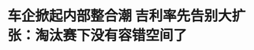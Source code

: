<!DOCTYPE html>
<html lang="zh-CN">

<head>
    
<title>车企掀起内部整合潮 吉利率先告别大扩张：淘汰赛下没有容错空间了_腾讯新闻</title>
<meta name="keywords" content="浙江吉利控股集团有限公司,吉利,极氪,李书福,车企,领克">
<meta name="description" content="腾讯汽车《远光灯》 特约作者｜郭亦非编辑｜杨布丁从“多生孩子好打架”的多品牌战略，到“回归一个吉利”，《台州宣言》指引下，李书福实控的吉利控股集团转身力度远超外界预期。最新的动作即为吉利汽车欲私有化极氪。5月7日，吉利汽车（0175.HK）宣布，计划收购极氪（NYSE：ZK）已发行全部股份。目前，吉利汽车持有极氪6...">
<meta name="author" content="腾讯网">
<meta name="copyright" content="Copyright 1998 - 2025 Tencent. All Rights Reserved">
<meta property="og:type" content="news" />

<meta property="og:title" content="车企掀起内部整合潮 吉利率先告别大扩张：淘汰赛下没有容错空间了_腾讯新闻" />
<meta property="og:description" content="腾讯汽车《远光灯》 特约作者｜郭亦非编辑｜杨布丁从“多生孩子好打架”的多品牌战略，到“回归一个吉利”，《台州宣言》指引下，李书福实控的吉利控股集团转身力度远超外界预期。最新的动作即为吉利汽车欲私有化极氪。5月7日，吉利汽车（0175.HK）宣布，计划收购极氪（NYSE：ZK）已发行全部股份。目前，吉利汽车持有极氪6..." />
<meta property="og:url" content="https://news.qq.com/rain/a/20250516A02UGG00" />
<meta property="og:image" content="https://inews.gtimg.com/news_ls/O6DRLYRKfG6rhew5ImNc-zGkGcWjGrda0MC50bbFRW1F4AA_640330/0" />
<meta property="article:author" content="远光灯" />
<meta property="article:published_time" content="2025-05-16 10:10:16" />
<meta property="category" content="auto" />

<meta name="baidu-site-verification" content="jJeIJ5X7pP" />
    <meta charset="utf-8" />
<meta http-equiv="X-UA-Compatible" content="IE=Edge" />
<meta name="viewport" content="width=device-width, initial-scale=1, shrink-to-fit=no" />
<link rel="dns-prefetch" href="mat1.gtimg.com">
<link rel="dns-prefetch" href="i.news.qq.com">
<link rel="shortcut icon" href="https://mat1.gtimg.com/qqcdn/qqindex2021/favicon.ico">
<script nomodule="true" src="https://mat1.gtimg.com/qqcdn/qqindex2021/common-static/20240515201444/core3-37-1.min.js"></script>
<script>
  try {
    if (!window.IntersectionObserver) {
      var observerScript = document.createElement('script');
      observerScript.src = "https://mat1.gtimg.com/qqcdn/qqindex2021/common-static/20241024141058/intersection-observer-polyfill.js";
      document.head.appendChild(observerScript);
    }
  } catch (error) {}
</script>

<script>
  try {
    if (!Element.prototype.scrollTo) {
      var scrollScript = document.createElement('script');
      scrollScript.src = "https://mat1.gtimg.com/qqcdn/qqindex2021/common-static/20241025153001/scroll-behavior-polyfill.js";
      document.head.appendChild(scrollScript);
    }
  } catch (error) {}
</script>
<script>
  try {
    if ('scrollRestoration' in window.history) {
      window.history.scrollRestoration = 'manual';
    }
    window.isPcClient = Boolean(window.electron) && (
      window.navigator.userAgent.indexOf('pc-client') > 0 ||
      window.navigator.userAgent.indexOf('TencentNews') > 0
    );
  } catch {}
</script>
<script>
  try {
    if (window.isPcClient) {
      var bodyStyle = document.createElement('style');
      bodyStyle.innerText = 'body{ zoom: 0.95 }';
      document.head.appendChild(bodyStyle);
    }
  } catch {}
</script>
<script>
  window.DATA = {"url":"https://view.inews.qq.com/a/20250516A02UGG00","article_id":"20250516A02UGG00","article_type":"0","title":"车企掀起内部整合潮 吉利率先告别大扩张：淘汰赛下没有容错空间了","desc":"腾讯汽车《远光灯》 特约作者｜郭亦非编辑｜杨布丁从“多生孩子好打架”的多品牌战略，到“回归一个吉利”，《台州宣言》指引下，李书福实控的吉利控股集团转身力度远超外界预期。最新的动作即为吉利汽车欲私有化极氪。5月7日，吉利汽车（0175.HK）宣布，计划收购极氪（NYSE：ZK）已发行全部股份。目前，吉利汽车持有极氪6...","iNewsRecommendLevel":1,"abstract":"腾讯汽车《远光灯》 特约作者｜郭亦非编辑｜杨布丁从“多生孩子好打架”的多品牌战略，到“回归一个吉利”，《台州宣言》指引下，李书福实控的吉利控股集团转身力度远超外界预期。最新的动作即为吉利汽车欲私有化极氪。5月7日，吉利汽车（0175.HK）宣布，计划收购极氪（NYSE：ZK）已发行全部股份。目前，吉利汽车持有极氪6...","catalog1":"auto","ad_channel_sign":"auto","introduction":"","media":"远光灯","media_id":"2606","pubtime":"2025-05-16 10:10:16","comment_id":"8412224177","political":0,"cmsId":"20250516A02UGG00","cms_id":"20250516A02UGG00","closeAllAd":0,"closeAllFavorite":false,"originContent":{"directory":{"ai_list":[{"desc":"吉利汽车欲私有化极氪","link":"AIPOS_0"},{"desc":"吉利汽车的整合动作和挑战","link":"AIPOS_1"},{"desc":"极氪的未来发展方向","link":"AIPOS_2"}],"enable":1,"list":null},"key_points_show":["吉利汽车计划收购极氪已发行全部股份，完成后极氪将重新回到吉利汽车体系内。","由于激烈的市场竞争和日益复杂的经济环境，吉利汽车需进行深度整合，把公司资源凝聚成一个拳头。","整合过程中，吉利汽车内部品牌如几何、雷达和翼真三大品牌进行收拢，银河系列则升级为独立品牌。","与此同时，吉利控股集团CEO安聪慧表示，吉利汽车合并极氪后，增长效益要提高5%以上，研发、管理和营销效益的提高目标是15%-20%。","目前，吉利控股集团暂无其他已上市公司进行私有化计划，尤其是没有寻求通过私有化进入到吉利汽车上市公司。"],"text":"\u003cdiv class=\"rich_media_content\"\u003e\u003cp class=\"MsoNormal\"\u003e\u003cspan style=\"font-size: 18px\"\u003e腾讯汽车《远光灯》 特约作者｜郭亦非\u003c/span\u003e\u003c/p\u003e\u003cp class=\"MsoNormal\"\u003e\u003c/p\u003e\u003cp class=\"MsoNormal\"\u003e\u003cspan style=\"font-size: 18px\"\u003e编辑｜杨布丁\u003c/span\u003e\u003c/p\u003e\u003cp class=\"MsoNormal\"\u003e\u003c/p\u003e\u003cp class=\"MsoNormal\"\u003e\u003c/p\u003e\u003cp class=\"MsoNormal\"\u003e\u003cspan style=\"font-size: 18px\"\u003e从“多生孩子好打架”的多品牌战略，到“回归一个\u003c!--SECURE_LINK_BEGIN_0--\u003e吉利\u003c!--SECURE_LINK_END_0--\u003e”，《台州宣言》指引下，李书福实控的吉利控股集团转身力度远超外界预期。\u003c/span\u003e\u003c/p\u003e\u003cp class=\"MsoNormal\"\u003e\u003c/p\u003e\u003cp class=\"MsoNormal\"\u003e\u003cspan style=\"font-size: 18px\"\u003e\u003c!--AIPOS_0--\u003e最新的动作即为吉利汽车欲私有化\u003c!--SECURE_LINK_BEGIN_1--\u003e极氪\u003c!--SECURE_LINK_END_1--\u003e。5月7日，吉利汽车（0175.HK）宣布，计划收购极氪（NYSE：ZK）已发行全部股份。目前，吉利汽车持有极氪65.7%的股份。\u003c/span\u003e\u003c/p\u003e\u003cp class=\"MsoNormal\"\u003e\u003c/p\u003e\u003cp class=\"MsoNormal\"\u003e\u003cspan style=\"font-size: 18px\"\u003e极氪最早属于吉利与\u003c!--SECURE_LINK_BEGIN_2--\u003e沃尔沃\u003c!--SECURE_LINK_END_2--\u003e联手打造的\u003c!--SECURE_LINK_BEGIN_3--\u003e领克\u003c!--SECURE_LINK_END_3--\u003e品牌旗下的纯电事业部，2021年分拆为独立品牌。在给钱、给技术、给资源、给产能的全力扶植下，短短三年后，其旋即成为“史上最快IPO”的造车新势力。2024年11月，极氪更是宣布斥资94亿元，反向收购领克51%的股权，成立了极氪科技集团。\u003c/span\u003e\u003c!--MID_AD_0--\u003e\u003c!--EOP_0--\u003e\u003c/p\u003e\u003c!--MID_ARTICLE_AD_0--\u003e\u003c!--PARAGRAPH_0--\u003e\u003cp class=\"MsoNormal\"\u003e\u003c/p\u003e\u003cp class=\"MsoNormal\"\u003e\u003cspan style=\"font-size: 18px\"\u003e同为母公司吉利控股旗下自我孵化的乘用车品牌，多年来，吉利汽车与极氪一直坚持并行独立发展。若这一私有化动作完成，意味着极氪将重新回到吉利汽车体系内，成为与\u003c!--SECURE_LINK_BEGIN_4--\u003e吉利银河\u003c!--SECURE_LINK_END_4--\u003e并列的另一个事业群。\u003c/span\u003e\u003c/p\u003e\u003cp class=\"MsoNormal\"\u003e\u003c/p\u003e\u003cp class=\"MsoNormal\"\u003e\u003cspan style=\"font-size: 18px\"\u003e从大刀阔斧的节节扩张，倏忽间到重新收缩回归，这一私有化方案出台一度令多方措手不及。\u003cstrong\u003e在5月15日晚间的极氪一季度财报会上，吉利控股集团总裁、极氪CEO安聪慧透露，“关于这个事情我也很为难。我不是0175（吉利汽车）的董事，我也是发布公告后知道这个信息。”\u003c/strong\u003e\u003c/span\u003e\u003c/p\u003e\u003cp class=\"MsoNormal\"\u003e\u003c/p\u003e\u003cp class=\"MsoNormal\"\u003e\u003cspan style=\"font-size: 18px\"\u003e不过，亦有市场声音认为，在地缘风险冲击下，“汽车狂人”李书福这一举动亦有前瞻性。虽然蔚小理三家造车新势力也同为美股公司，但其亦在香港/新加坡多地上市。\u003cstrong\u003e而囿于“同业竞争”监管限制，极氪则无法在香港资本市场寻求IPO。\u003c/strong\u003e\u003c/span\u003e\u003c/p\u003e\u003cp class=\"MsoNormal\"\u003e\u003c/p\u003e\u003cp class=\"MsoNormal\"\u003e\u003cspan style=\"font-size: 18px\"\u003e\u003cstrong\u003e随着新能源汽车淘汰赛加剧，市场蛋糕短期内难再做大，如何整合聚焦、向内要效益，这俨然成了一众自主品牌的共同挑战。\u003c/strong\u003e过去半年中，吉利之外，东风\u003c!--SECURE_LINK_BEGIN_5--\u003e长安\u003c!--SECURE_LINK_END_5--\u003e两家央企大重组、李斌整合\u003c!--SECURE_LINK_BEGIN_6--\u003e蔚来\u003c!--SECURE_LINK_END_6--\u003e三大子品牌、上汽重组大乘用车板块、广汽改革大研发体系等，车企一系列内部整合均陆续轰轰烈烈展开。吉利无疑是目前步子迈得最大的一位。\u003c/span\u003e\u003c!--MID_AD_1--\u003e\u003c!--EOP_1--\u003e\u003c/p\u003e\u003c!--MID_ARTICLE_AD_1--\u003e\u003c!--PARAGRAPH_1--\u003e\u003cp class=\"MsoNormal\"\u003e\u003c/p\u003e\u003cp class=\"MsoNormal\"\u003e\u003c/p\u003e\u003cp class=\"MsoNormal\"\u003e\u003cspan style=\"font-size: 18px\"\u003e\u003cstrong\u003e“一个吉利”背后：“市场环境已经没有容错空间”\u003c/strong\u003e\u003c/span\u003e\u003c/p\u003e\u003cp class=\"MsoNormal\"\u003e\u003c/p\u003e\u003cp class=\"MsoNormal\"\u003e\u003cspan style=\"font-size: 18px\"\u003e私有化极氪的消息披露一周后，5月15日下午，在杭州大本营，借着一季报的机会，吉利汽车首次对“回归一个吉利”的整合动作进行说明。\u003c/span\u003e\u003c/p\u003e\u003cp class=\"MsoNormal\"\u003e\u003c/p\u003e\u003cp class=\"MsoNormal\"\u003e\u003cspan style=\"font-size: 18px\"\u003e在发布会上，吉利汽车行政总裁、执行董事桂生悦表示，面对激烈的市场竞争和日益复杂的经济环境，\u003c!--AIPOS_1--\u003e吉利汽车只有改变过去品牌小而散、散而乱的形象，进行深度整合，把公司资源凝聚成一个拳头，才有可能在竞争中获得胜利。“这一点，李书福董事长和全体管理层已经看得很清楚了。”\u003c/span\u003e\u003c/p\u003e\u003cp class=\"MsoNormal\"\u003e\u003c/p\u003e\u003cp class=\"MsoNormal\"\u003e\u003cspan style=\"font-size: 18px\"\u003e2024年下半年开始，吉利大体系开始整合。品牌层面，除了极氪并购领克外，吉利汽车也将几何、雷达和翼真三大品牌进行收拢，银河系列则升级为独立品牌。\u003c/span\u003e\u003c/p\u003e\u003cp class=\"MsoNormal\"\u003e\u003c/p\u003e\u003cp class=\"MsoNormal\"\u003e\u003cspan style=\"font-size: 18px\"\u003e按照此前规划，吉利乘用车板块将七大技术领域进行协同，包括整车机械架构、电子电气架构、辅助驾驶、智能座舱、电驱系统、动力电池及超级电混等。目前，在联合采购、智能辅助驾驶、智能座舱、电池产业等方面已基本整合完毕。\u003c/span\u003e\u003c/p\u003e\u003cp class=\"MsoNormal\"\u003e\u003c/p\u003e\u003cp class=\"MsoNormal\"\u003e\u003cspan style=\"font-size: 18px\"\u003e不过，伴随着整合力度和范围深入，诸多问题开始暴露。\u003c/span\u003e\u003c/p\u003e\u003cp class=\"MsoNormal\"\u003e\u003c/p\u003e\u003cp class=\"MsoNormal\"\u003e\u003cspan style=\"font-size: 18px\"\u003e桂生悦举例称，整合牵扯到两家独立上市公司，很多事情必须通过各自董事会和股东大会来批准，这就大大降低了整合效率，沟通成本也非常高。此外，各项整合工作表面上可以完成，但由于双方各有不同的员工激励机制，实际上会出现不同团队各自为公司争取利益倾斜的情况，这导致整合效果大打折扣。\u003c/span\u003e\u003c/p\u003e\u003cp class=\"MsoNormal\"\u003e\u003c/p\u003e\u003cp class=\"MsoNormal\"\u003e\u003cspan style=\"font-size: 18px\"\u003e\u003cstrong\u003e“随着发展，这些问题一定会越来越严重，要想从根源上解决，最彻底的方法就是两家公司整体合并，回归一个吉利。”他强调称，时间不等人，现在市场环境对吉利汽车而言，已经没有容错的空间。\u003c/strong\u003e\u003c/span\u003e\u003c/p\u003e\u003cp class=\"MsoNormal\"\u003e\u003c/p\u003e\u003cp class=\"MsoNormal\"\u003e\u003cspan style=\"font-size: 18px\"\u003e\u003cstrong\u003e按照吉利内部规划，在保持各品牌独立开展营销及产品设计的前提下，将最大限度协同中后台工作。经其内部测算，研发环节每年可节省数十亿元；联合采购方面，2024年已在原预算基础上额外节省几十亿元。\u003c/strong\u003e此外，在制造、人力、财务、法务等管理部门的协同中，预计管理费用和营销费用将显著降低。\u003c/span\u003e\u003c/p\u003e\u003cp class=\"MsoNormal\"\u003e\u003c/p\u003e\u003cp class=\"MsoNormal\"\u003e\u003cspan style=\"font-size: 18px\"\u003e吉利汽车CEO淦家阅则判断称，从极氪和领克的合并已经感受到了非常大的效益，吉利汽车合并极氪后，增长效益要提高 5% 以上，研发、管理和营销效益的提高目标是15%-20%。\u003c/span\u003e\u003c/p\u003e\u003cp class=\"MsoNormal\"\u003e\u003c/p\u003e\u003cp class=\"MsoNormal\"\u003e\u003cspan style=\"font-size: 18px\"\u003e\u003cstrong\u003e从2025年一季度财报数据来看，吉利汽车内部的整合已初见成效。\u003c/strong\u003e\u003c/span\u003e\u003c/p\u003e\u003cp class=\"MsoNormal\"\u003e\u003c/p\u003e\u003cp class=\"MsoNormal\"\u003e\u003cspan style=\"font-size: 18px\"\u003e吉利汽车财报披露，随着吉利星愿、\u003c!--SECURE_LINK_BEGIN_7--\u003e银河E5\u003c!--SECURE_LINK_END_7--\u003e等多个爆款车型加持，其一季度销量超预期完成，累计销量70.4万辆创历史新高，同比增长48%。虽然车卖多了，但销售和行政费用率却分别同比下降2.1个、0.6个百分点，至5%、1.9%，归母净利润则同比猛增264%至56.7亿元。\u003c/span\u003e\u003c/p\u003e\u003cp class=\"MsoNormal\"\u003e\u003c/p\u003e\u003cp class=\"MsoNormal\"\u003e\u003cspan style=\"font-size: 18px\"\u003e与此同时，虽然极氪一季度的销售和行政费用也同比下降9.2%至26.45亿元，但其仍未实现扭亏为盈，净亏损已同比收窄六成至7.63亿元。这主要归因于销量不及预期。2025年前4月，极氪和领克品牌累计销量分别为5.51万辆、10.02万辆，分别同比增长12.17%、25.6%，而其年度目标则分别为32万辆和39万辆。\u003c/span\u003e\u003c!--MID_AD_2--\u003e\u003c!--EOP_2--\u003e\u003c/p\u003e\u003c!--MID_ARTICLE_AD_2--\u003e\u003c!--PARAGRAPH_2--\u003e\u003cp class=\"MsoNormal\"\u003e\u003c/p\u003e\u003cp class=\"MsoNormal\"\u003e\u003cspan style=\"font-size: 18px\"\u003e相比其他造车新势力，\u003c!--SECURE_LINK_BEGIN_8--\u003e小鹏\u003c!--SECURE_LINK_END_8--\u003e、\u003c!--SECURE_LINK_BEGIN_9--\u003e零跑\u003c!--SECURE_LINK_END_9--\u003e、理想则牢牢占据同期榜单前三名，累计销量分别为12.91万辆、12.86万辆、12.61万辆，同比增幅分别为313%、165.6%和19.4%。\u003c/span\u003e\u003c/p\u003e\u003cp class=\"MsoNormal\"\u003e\u003c/p\u003e\u003cp class=\"MsoNormal\"\u003e\u003c/p\u003e\u003cp class=\"MsoNormal\"\u003e\u003c/p\u003e\u003cp class=\"MsoNormal\"\u003e\u003cspan style=\"font-size: 18px\"\u003e\u003cstrong\u003e安聪慧再担大任：曾主动请缨担任极氪CEO\u003c/strong\u003e\u003c/span\u003e\u003c/p\u003e\u003cp class=\"MsoNormal\"\u003e\u003c/p\u003e\u003cp class=\"MsoNormal\"\u003e\u003cspan style=\"font-size: 18px\"\u003e伴随着两大品牌集团合并，核心管理层的变更也备受关注。\u003c/span\u003e\u003c/p\u003e\u003cp class=\"MsoNormal\"\u003e\u003c/p\u003e\u003cp class=\"MsoNormal\"\u003e\u003cspan style=\"font-size: 18px\"\u003e44岁的淦家阅仍担任吉利汽车集团CEO、执行董事，但其管辖范围，则从原来的燃油车中国星和银河品牌，扩大为吉利所有自有品牌，这当然也包括极氪和领克品牌。桂生悦则继续担任吉利汽车行政总裁和执行董事，负责资本市场事宜。\u003c/span\u003e\u003c/p\u003e\u003cp class=\"MsoNormal\"\u003e\u003c/p\u003e\u003cp class=\"MsoNormal\"\u003e\u003cspan style=\"font-size: 18px\"\u003e\u003cstrong\u003e在母公司层面，55岁的安聪慧则升至吉利控股集团CEO，全面负责集团运营管理工作，\u003c/strong\u003e吉利控股集团首位轮值总裁、COO戴庆直接向其汇报。\u003c/span\u003e\u003c/p\u003e\u003cp class=\"MsoNormal\"\u003e\u003c/p\u003e\u003cp class=\"MsoNormal\"\u003e\u003cspan style=\"font-size: 18px\"\u003e官网显示，吉利控股集团董事长为创始人李书福，六人董事名单中，除李书福外，还包括杨健、李东辉、叶维列以及两名外部独立董事，安聪慧并不在其中。\u003c/span\u003e\u003c/p\u003e\u003cp class=\"MsoNormal\"\u003e\u003c/p\u003e\u003cp class=\"MsoNormal\"\u003e\u003cspan style=\"font-size: 18px\"\u003e官网介绍，吉利控股集团是一家集汽车整车、动力总成和关键零部件设计、研发、生产、销售和服务于一体，并涵盖出行服务、数字科技、金融服务、教育等业务的全球创新型科技企业集团。在业务架构中，其拥有吉利汽车、莲花、沃尔沃汽车、极星等乘用车业务、远程新能源商用车、吉利科技（包括时空道宇）、移动出行业务（曹操出行）、马来西亚产业园等。\u003c/span\u003e\u003c!--MID_AD_3--\u003e\u003c!--EOP_3--\u003e\u003c/p\u003e\u003c!--MID_ARTICLE_AD_3--\u003e\u003c!--PARAGRAPH_3--\u003e\u003cp class=\"MsoNormal\"\u003e\u003c/p\u003e\u003cp class=\"MsoNormal\"\u003e\u003cspan style=\"font-size: 18px\"\u003e此外，安聪慧还担任新成立的电池产业集团（吉曜通行）董事长。\u003c/span\u003e\u003c/p\u003e\u003cp class=\"MsoNormal\"\u003e\u003c/p\u003e\u003cp class=\"MsoNormal\"\u003e\u003cspan style=\"font-size: 18px\"\u003e自1996年大学会计专业毕业后，安聪慧作为吉利第一批应届大学生入职，他一路见证并推动了吉利汽车帝国的崛起。从最初的审计员干起，2003年他就升任吉利控股集团总裁、吉利汽车总经理，并于2011年底兼任吉利汽车集团总裁和CEO。\u003cstrong\u003e细数其战绩来看，安聪慧一路孵化了博瑞、博越、帝豪GS等多款热销车型，还主导了多个生产基地的建设，并开发了纯电浩瀚造车架构，吉利一度连续5年成为自主品牌乘用车年度销冠。\u003c/strong\u003e\u003c/span\u003e\u003c!--MID_AD_4--\u003e\u003c!--EOP_4--\u003e\u003c/p\u003e\u003c!--MID_ARTICLE_AD_4--\u003e\u003c!--PARAGRAPH_4--\u003e\u003cp class=\"MsoNormal\"\u003e\u003c/p\u003e\u003cp class=\"MsoNormal\"\u003e\u003cspan style=\"font-size: 18px\"\u003e十年后的2021年，在蔚小理等造车新势力一片厮杀中，\u003cstrong\u003e安聪慧下场主动请缨担任极氪CEO，\u003c/strong\u003e对外称谓也从“安总”变成花名“聪聪”，吉利汽车具体业务则交由淦家阅负责。\u003c/span\u003e\u003c/p\u003e\u003cp class=\"MsoNormal\"\u003e\u003c/p\u003e\u003cp class=\"MsoNormal\"\u003e\u003cspan style=\"font-size: 18px\"\u003e含着“金钥匙”出生的极氪，其目标要成为“新能源时代的BBA”，承载了整个吉利体系冲击高端的野心。\u003c/span\u003e\u003c/p\u003e\u003cp class=\"MsoNormal\"\u003e\u003c/p\u003e\u003cp class=\"MsoNormal\"\u003e\u003cspan style=\"font-size: 18px\"\u003e四年时间内，在安聪慧一手操盘下，极氪秉承“不造无聊的车”的造车精神，开发出了极氪001、MIX、009等多款自主原创度颇高的车型，并持续为集团输入智能化成果。目前，极氪科技副总裁陈奇、姜军分别兼任吉利控股集团首席智驾科学家、首席座舱科学家。\u003c/span\u003e\u003c/p\u003e\u003cp class=\"MsoNormal\"\u003e\u003c/p\u003e\u003cp class=\"MsoNormal\"\u003e\u003cspan style=\"font-size: 18px\"\u003e相比于其他更多偏向销售性质的吉利内部汽车品牌，极氪虽然也采用轻资产模式，工厂制造交由母公司，但其拥有整车架构、三电系统（威睿动力）、智能辅助驾驶和座舱等完整产业链核心技术体系。\u003cstrong\u003e可以预料的是，在私有化完成后，威睿动力或将整合进入吉曜通行体系内。\u003c/strong\u003e\u003c/span\u003e\u003c/p\u003e\u003cp class=\"MsoNormal\"\u003e\u003c/p\u003e\u003cp class=\"MsoNormal\"\u003e\u003cspan style=\"font-size: 18px\"\u003e一位前吉利中层对腾讯汽车《远光灯》评价称\u003cstrong\u003e，“吉利现在能翻盘，和安聪慧直接相关，很多成功产品都是他做出来的。与工程师出身的王传福、尹同跃相比，他更偏向汽车产品经理的角色。”\u003c/strong\u003e\u003c/span\u003e\u003c/p\u003e\u003cp class=\"MsoNormal\"\u003e\u003c/p\u003e\u003cp class=\"MsoNormal\"\u003e\u003cspan style=\"font-size: 18px\"\u003e稍显遗憾的是，极氪整合领克刚刚落定，安聪慧定下的“极氪向上、领克向宽”的战略目标尚未完整实施，其不得不半道易手。\u003c/span\u003e\u003c/p\u003e\u003cp class=\"MsoNormal\"\u003e\u003c/p\u003e\u003cp class=\"MsoNormal\"\u003e\u003cspan style=\"font-size: 18px\"\u003e对此，\u003c!--AIPOS_2--\u003e安聪慧回应腾讯汽车《远光灯》称，“目前极氪的阶段性目标已经完成，比如我们推出的辅助驾驶和座舱技术、产品都很好，下一步要去负责控股集团的业务。”\u003c/span\u003e\u003c/p\u003e\u003cp class=\"MsoNormal\"\u003e\u003c/p\u003e\u003cp class=\"MsoNormal\"\u003e\u003c/p\u003e\u003cp class=\"MsoNormal\"\u003e\u003cspan style=\"font-size: 18px\"\u003e\u003cstrong\u003e下一个挑战是莲花和极星？暂无其他品牌私有化计划\u003c/strong\u003e\u003c/span\u003e\u003c/p\u003e\u003cp class=\"MsoNormal\"\u003e\u003c/p\u003e\u003cp class=\"MsoNormal\"\u003e\u003cspan style=\"font-size: 18px\"\u003e2024年1月，吉利控股曾提出，要成为“新能源汽车时代的大众汽车”。\u003c/span\u003e\u003c/p\u003e\u003cp class=\"MsoNormal\"\u003e\u003c/p\u003e\u003cp class=\"MsoNormal\"\u003e\u003cspan style=\"font-size: 18px\"\u003e作为德国最大的汽车集团，大众旗下拥有大众乘用车、奥迪、斯柯达、捷达、保时捷、宾利、兰博基尼、曼恩、斯堪尼亚、杜卡迪、布加迪、西雅特等十余个汽车品牌。虽然吉利旗下品牌数量与大众神似，但在销量、营收和净利润等核心财务指标上仍有不小的差距。\u003c/span\u003e\u003c/p\u003e\u003cp class=\"MsoNormal\"\u003e\u003c/p\u003e\u003cp class=\"MsoNormal\"\u003e\u003cspan style=\"font-size: 18px\"\u003e自2010年收购沃尔沃汽车以来，近年来，在吉利控股集团CEO李东辉主导下，吉利各个业务开启一系列资本运作，奔赴IPO道路，包括极氪、极星、莲花、亿咖通科技，曹操出行也已二次递表港交所。\u003c/span\u003e\u003c/p\u003e\u003cp class=\"MsoNormal\"\u003e\u003c/p\u003e\u003cp class=\"MsoNormal\"\u003e\u003cspan style=\"font-size: 18px\"\u003e在此次管理层调整中，李东辉将出任吉利控股集团副董事长，负责董事局日常工作管理和集团投融资管理。\u003c/span\u003e\u003c/p\u003e\u003cp class=\"MsoNormal\"\u003e\u003c/p\u003e\u003cp class=\"MsoNormal\"\u003e\u003cspan style=\"font-size: 18px\"\u003e市场猜测，在吉利史上这一最大力度整合行动中，其他上市公司是否会延续私有化极氪的路径。\u003c/span\u003e\u003c/p\u003e\u003cp class=\"MsoNormal\"\u003e\u003c/p\u003e\u003cp class=\"MsoNormal\"\u003e\u003cspan style=\"font-size: 18px\"\u003e\u003cstrong\u003e对此，李东辉表示，吉利控股集团目前没有对于除了极氪之外其他的已上市公司进行私有化计划，尤其是没有寻求通过私有化进入到0175的上市公司，当然整个控股集团和其他相关的单独上市公司也没有进行任何私有化问题的讨论。\u003c/strong\u003e\u003c/span\u003e\u003c/p\u003e\u003cp class=\"MsoNormal\"\u003e\u003c/p\u003e\u003cp class=\"MsoNormal\"\u003e\u003cspan style=\"font-size: 18px\"\u003e他透露，“坦率而言，有时候我们的下属品牌，尤其是西方历史发展的品牌，也会质疑极氪和吉利汽车还有一些没能协同起来的，现在整合已经使得吉利控股内部各个品牌有了更强的进一步深度协同的积极性。”\u003c/span\u003e\u003c/p\u003e\u003cp class=\"MsoNormal\"\u003e\u003c/p\u003e\u003cp class=\"MsoNormal\"\u003e\u003cspan style=\"font-size: 18px\"\u003e全球新能源汽车变革浪潮下，吉利控股旗下两大高端品牌极星和莲花，均面临销量不振和扭亏为盈的经营困境。如何在“一个吉利”一盘棋下，减少控股集团连年输血，并更好嫁接内部资源，这也成为各自掌舵者的共同挑战。\u003c/span\u003e\u003c/p\u003e\u003cp class=\"MsoNormal\"\u003e\u003c/p\u003e\u003cp\u003e\u003cspan style=\"font-size: 18px\"\u003e\u003cstrong\u003e一位吉利汽车高管此前曾对腾讯汽车《远光灯》表示，莲花本身产品够硬，但品牌、渠道、用户运营其他都不行，之前品牌走过一些弯路，现在要更强调自身底盘技术和性能操控；至于极星汽车，产品定位和极氪品牌有重叠，国内市场短期内很难突破，所以暂时会把重点放在欧美市场。\u003c/strong\u003e\u003c/span\u003e\u003c/p\u003e\u003cdiv powered-by=\"ex-editor\"\u003e\u003c/div\u003e\u003cstyle\u003e.rich_media_content{--news-tabel-th-night-color: #444444;--news-font-day-color: #333;--news-font-night-color: #d9d9d9;--news-bottom-distance: 22px}.rich_media_content p:not([data-exeditor-arbitrary-box=image-box]){letter-spacing:.5px;line-height:30px;margin-bottom:var(--news-bottom-distance);word-wrap:break-word}.rich_media_content{color:var(--news-font-day-color);font-size:18px}@media(prefers-color-scheme:dark){body:not([data-weui-theme=light]):not([dark-mode-disable=true]) .rich_media_content p:not([data-exeditor-arbitrary-box=image-box]){letter-spacing:.5px;line-height:30px;margin-bottom:var(--news-bottom-distance);word-wrap:break-word}body:not([data-weui-theme=light]):not([dark-mode-disable=true]) .rich_media_content{color:var(--news-font-night-color)}}.data_color_scheme_dark .rich_media_content p:not([data-exeditor-arbitrary-box=image-box]){letter-spacing:.5px;line-height:30px;margin-bottom:var(--news-bottom-distance);word-wrap:break-word}.data_color_scheme_dark .rich_media_content{color:var(--news-font-night-color)}.data_color_scheme_dark .rich_media_content{font-size:18px}.rich_media_content p[data-exeditor-arbitrary-box=image-box]{margin-bottom:11px}.rich_media_content\u003ediv:not(.qnt-video),.rich_media_content\u003esection{margin-bottom:var(--news-bottom-distance)}.rich_media_content hr{margin-bottom:var(--news-bottom-distance)}.rich_media_content .link_list{margin:0;margin-top:20px;min-height:0!important}.rich_media_content blockquote{background:#f9f9f9;border-left:6px solid #ccc;margin:1.5em 10px;padding:.5em 10px}.rich_media_content blockquote p{margin-bottom:0!important}.data_color_scheme_dark .rich_media_content blockquote{background:#323232}@media(prefers-color-scheme:dark){body:not([data-weui-theme=light]):not([dark-mode-disable=true]) .rich_media_content blockquote{background:#323232}}.rich_media_content ol[data-ex-list]{--ol-start: 1;--ol-list-style-type: decimal;list-style-type:none;counter-reset:olCounter calc(var(--ol-start,1) - 1);position:relative}.rich_media_content ol[data-ex-list]\u003eli\u003e:first-child::before{content:counter(olCounter,var(--ol-list-style-type)) '. ';counter-increment:olCounter;font-variant-numeric:tabular-nums;display:inline-block}.rich_media_content ul[data-ex-list]{--ul-list-style-type: circle;list-style-type:none;position:relative}.rich_media_content ul[data-ex-list].nonUnicode-list-style-type\u003eli\u003e:first-child::before{content:var(--ul-list-style-type) ' ';font-variant-numeric:tabular-nums;display:inline-block;transform:scale(0.5)}.rich_media_content ul[data-ex-list].unicode-list-style-type\u003eli\u003e:first-child::before{content:var(--ul-list-style-type) ' ';font-variant-numeric:tabular-nums;display:inline-block;transform:scale(0.8)}.rich_media_content ol:not([data-ex-list]){padding-left:revert}.rich_media_content ul:not([data-ex-list]){padding-left:revert}.rich_media_content table{display:table;border-collapse:collapse;margin-bottom:var(--news-bottom-distance)}.rich_media_content table th,.rich_media_content table td{word-wrap:break-word;border:1px solid #ddd;white-space:nowrap;padding:2px 5px}.rich_media_content table th{font-weight:700;background-color:#f0f0f0;text-align:left}.rich_media_content table p{margin-bottom:0!important}.data_color_scheme_dark .rich_media_content table th{background:var(--news-tabel-th-night-color)}@media(prefers-color-scheme:dark){body:not([data-weui-theme=light]):not([dark-mode-disable=true]) .rich_media_content table th{background:var(--news-tabel-th-night-color)}}.rich_media_content .qqnews_image_desc,.rich_media_content p[type=om-image-desc]{line-height:20px!important;text-align:center!important;font-size:14px!important;color:#666!important}.rich_media_content div[data-exeditor-arbitrary-box=wrap]:not([data-exeditor-arbitrary-box-special-style]){max-width:100%}.rich_media_content .qqnews-content{--wmfont: 0;--wmcolor: transparent;font-size:var(--wmfont);color:var(--wmcolor);line-height:var(--wmfont)!important;margin-bottom:var(--wmfont)!important}.rich_media_content .qqnews_sign_emphasis{background:#f7f7f7}.rich_media_content .qqnews_sign_emphasis ol{word-wrap:break-word;border:none;color:#5c5c5c;line-height:28px;list-style:none;margin:14px 0 6px;padding:16px 15px 4px}.rich_media_content .qqnews_sign_emphasis p{margin-bottom:12px!important}.rich_media_content .qqnews_sign_emphasis ol\u003eli\u003ep{padding-left:30px}.rich_media_content .qqnews_sign_emphasis ol\u003eli{list-style:none}.rich_media_content .qqnews_sign_emphasis ol\u003eli\u003ep:first-child::before{margin-left:-30px;content:counter(olCounter,decimal) ''!important;counter-increment:olCounter!important;font-variant-numeric:tabular-nums!important;background:#37f;border-radius:2px;color:#fff;font-size:15px;font-style:normal;text-align:center;line-height:18px;width:18px;height:18px;margin-right:12px;position:relative;top:-1px}.data_color_scheme_dark .rich_media_content .qqnews_sign_emphasis{background:#262626}.data_color_scheme_dark .rich_media_content .qqnews_sign_emphasis ol\u003eli\u003ep{color:#a9a9a9}@media(prefers-color-scheme:dark){body:not([data-weui-theme=light]):not([dark-mode-disable=true]) .rich_media_content .qqnews_sign_emphasis{background:#262626}body:not([data-weui-theme=light]):not([dark-mode-disable=true]) .rich_media_content .qqnews_sign_emphasis ol\u003eli\u003ep{color:#a9a9a9}}.rich_media_content h1,.rich_media_content h2,.rich_media_content h3,.rich_media_content h4,.rich_media_content h5,.rich_media_content h6{margin-bottom:var(--news-bottom-distance);font-weight:700}.rich_media_content h1{font-size:20px}.rich_media_content h2,.rich_media_content h3{font-size:19px}.rich_media_content h4,.rich_media_content h5,.rich_media_content h6{font-size:18px}.rich_media_content li:empty{display:none}.rich_media_content ul,.rich_media_content ol{margin-bottom:var(--news-bottom-distance)}.rich_media_content div\u003ep:only-child{margin-bottom:0!important}.rich_media_content .cms-cke-widget-title-wrap p{margin-bottom:0!important}\u003c/style\u003e\u003c/div\u003e","version":"v2"},"originAttribute":{"SECURE_LINK_BEGIN_0":{"cms_orig_info":{"desc":"吉利","trust_level":1,"type":"huaci_car","url":"https://auto.qq.com/h5/select.html/?qnShowType=1#/vehicle?brand_id=34\u0026source=article_underline_word"},"desc":"吉利","trust_level":1,"type":"huaci_car","url":"https://auto.qq.com/h5/select.html/?qnShowType=1#/vehicle?brand_id=34\u0026source=article_underline_word"},"SECURE_LINK_BEGIN_1":{"cms_orig_info":{"desc":"极氪","trust_level":1,"type":"huaci_car","url":"https://auto.qq.com/h5/select.html/?qnShowType=1#/vehicle?brand_id=450\u0026source=article_underline_word"},"desc":"极氪","trust_level":1,"type":"huaci_car","url":"https://auto.qq.com/h5/select.html/?qnShowType=1#/vehicle?brand_id=450\u0026source=article_underline_word"},"SECURE_LINK_BEGIN_2":{"cms_orig_info":{"desc":"沃尔沃","trust_level":1,"type":"huaci_car","url":"https://auto.qq.com/h5/select.html/?qnShowType=1#/vehicle?brand_id=19\u0026source=article_underline_word"},"desc":"沃尔沃","trust_level":1,"type":"huaci_car","url":"https://auto.qq.com/h5/select.html/?qnShowType=1#/vehicle?brand_id=19\u0026source=article_underline_word"},"SECURE_LINK_BEGIN_3":{"cms_orig_info":{"desc":"领克","trust_level":1,"type":"huaci_car","url":"https://auto.qq.com/h5/select.html/?qnShowType=1#/vehicle?brand_id=267\u0026source=article_underline_word"},"desc":"领克","trust_level":1,"type":"huaci_car","url":"https://auto.qq.com/h5/select.html/?qnShowType=1#/vehicle?brand_id=267\u0026source=article_underline_word"},"SECURE_LINK_BEGIN_4":{"cms_orig_info":{"desc":"吉利银河","trust_level":1,"type":"huaci_car","url":"https://auto.qq.com/h5/select.html/?qnShowType=1#/vehicle?brand_id=726\u0026source=article_underline_word"},"desc":"吉利银河","trust_level":1,"type":"huaci_car","url":"https://auto.qq.com/h5/select.html/?qnShowType=1#/vehicle?brand_id=726\u0026source=article_underline_word"},"SECURE_LINK_BEGIN_5":{"cms_orig_info":{"desc":"长安","trust_level":1,"type":"huaci_car","url":"https://auto.qq.com/h5/select.html/?qnShowType=1#/vehicle?brand_id=136\u0026source=article_underline_word"},"desc":"长安","trust_level":1,"type":"huaci_car","url":"https://auto.qq.com/h5/select.html/?qnShowType=1#/vehicle?brand_id=136\u0026source=article_underline_word"},"SECURE_LINK_BEGIN_6":{"cms_orig_info":{"desc":"蔚来","trust_level":1,"type":"huaci_car","url":"https://auto.qq.com/h5/select.html/?qnShowType=1#/vehicle?brand_id=266\u0026source=article_underline_word"},"desc":"蔚来","trust_level":1,"type":"huaci_car","url":"https://auto.qq.com/h5/select.html/?qnShowType=1#/vehicle?brand_id=266\u0026source=article_underline_word"},"SECURE_LINK_BEGIN_7":{"cms_orig_info":{"desc":"银河E5","trust_level":1,"type":"huaci_car","url":"https://auto.qq.com/h5/series.html/#/?serial_id=10794\u0026source=article_underline_word"},"desc":"银河E5","trust_level":1,"type":"huaci_car","url":"https://auto.qq.com/h5/series.html/#/?serial_id=10794\u0026source=article_underline_word"},"SECURE_LINK_BEGIN_8":{"cms_orig_info":{"desc":"小鹏","trust_level":1,"type":"huaci_car","url":"https://auto.qq.com/h5/select.html/?qnShowType=1#/vehicle?brand_id=297\u0026source=article_underline_word"},"desc":"小鹏","trust_level":1,"type":"huaci_car","url":"https://auto.qq.com/h5/select.html/?qnShowType=1#/vehicle?brand_id=297\u0026source=article_underline_word"},"SECURE_LINK_BEGIN_9":{"cms_orig_info":{"desc":"零跑","trust_level":1,"type":"huaci_car","url":"https://auto.qq.com/h5/select.html/?qnShowType=1#/vehicle?brand_id=301\u0026source=article_underline_word"},"desc":"零跑","trust_level":1,"type":"huaci_car","url":"https://auto.qq.com/h5/select.html/?qnShowType=1#/vehicle?brand_id=301\u0026source=article_underline_word"},"SECURE_LINK_END_0":{"trust_level":1},"SECURE_LINK_END_1":{"trust_level":1},"SECURE_LINK_END_2":{"trust_level":1},"SECURE_LINK_END_3":{"trust_level":1},"SECURE_LINK_END_4":{"trust_level":1},"SECURE_LINK_END_5":{"trust_level":1},"SECURE_LINK_END_6":{"trust_level":1},"SECURE_LINK_END_7":{"trust_level":1},"SECURE_LINK_END_8":{"trust_level":1},"SECURE_LINK_END_9":{"trust_level":1}},"selfDeclare":{},"userAddress":"北京","card":{"chlid":"2606","chlname":"远光灯","desc":"《远光灯》是腾讯汽车原创深度内容栏目，聚焦行业重大事件的深度解读。","icon":"https://inews.gtimg.com/news_ls/O99-mACeeX4TqWa6JBHl08UcT3whwLrWlFiCt1EUbd1JQAA_200200/0","msgEntry":1,"uin":"ec2e14c4a23c4af7eb","update_frequency":"0","vip_desc":"腾讯汽车《远光灯》栏目官方账号","vip_icon_night":"http://inews.gtimg.com/newsapp_ls/0/14876052067/0","vip_place":"left","vip_type":"30012","vip_icon":"http://inews.gtimg.com/newsapp_ls/0/14876051701/0","vip_type_new":"30012","suid":"8QMc13pa6IcbsTjb","liveInfo":{},"cpLevel":1},"interationCount":{"like":6,"collect":4,"share":1},"payment_info":{},"article_is_pay":false,"payment_column_info_v1":{"is_column_pay":false,"read_count_all":0},"tag_info_item":null,"contentWordsNum":3622,"extraProperty":{"FeedbackDetailDisableInsert":0,"zanSkinType":""},"relateWelfare":{},"aiSwitch":true,"isOversize":false,"videoArr":[]};
</script>
<script>
  window.channelInfo = {"channelConfig":{"channelNav":[{"_auto_id":"1","active_alien_img":"","alien_img":"","channel_id":"news_news_home","is_local":"0","link":"https://www.qq.com","name_cn":"首页","name_en":"home"},{"_auto_id":"2","active_alien_img":"","alien_img":"","channel_id":"news_news_top","is_local":"0","link":"","name_cn":"要闻","name_en":"news"},{"_auto_id":"4","active_alien_img":"","alien_img":"","channel_id":"news_news_bj","is_local":"1","link":"","name_cn":"北京","name_en":"bj"},{"_auto_id":"5","active_alien_img":"","alien_img":"","channel_id":"news_news_finance","is_local":"0","link":"","name_cn":"财经","name_en":"finance"},{"_auto_id":"6","active_alien_img":"","alien_img":"","channel_id":"news_news_tech","is_local":"0","link":"","name_cn":"科技","name_en":"tech"},{"_auto_id":"7","active_alien_img":"","alien_img":"","channel_id":"tv","is_local":"0","link":"https://v.qq.com/channel/tv/?ptag=qqnews","name_cn":"电视剧","name_en":"tv"},{"_auto_id":"8","active_alien_img":"","alien_img":"","channel_id":"news_news_qa","is_local":"0","link":"","name_cn":"热问","name_en":"qa"},{"_auto_id":"9","active_alien_img":"","alien_img":"","channel_id":"news_news_ent","is_local":"0","link":"","name_cn":"娱乐","name_en":"ent"},{"_auto_id":"10","active_alien_img":"","alien_img":"","channel_id":"variety","is_local":"0","link":"https://v.qq.com/channel/variety/?ptag=qqnews","name_cn":"综艺","name_en":"variety"},{"_auto_id":"11","active_alien_img":"","alien_img":"","channel_id":"news_news_sports","is_local":"0","link":"","name_cn":"体育","name_en":"sports"},{"_auto_id":"13","active_alien_img":"","alien_img":"","channel_id":"news_news_nba","is_local":"0","link":"","name_cn":"NBA","name_en":"nba"},{"_auto_id":"14","active_alien_img":"","alien_img":"","channel_id":"news_news_world","is_local":"0","link":"","name_cn":"国际","name_en":"world"},{"_auto_id":"15","active_alien_img":"","alien_img":"","channel_id":"news_news_mil","is_local":"0","link":"","name_cn":"军事","name_en":"milite"},{"_auto_id":"16","active_alien_img":"","alien_img":"","channel_id":"news_news_auto","is_local":"0","link":"","name_cn":"汽车","name_en":"auto"},{"_auto_id":"17","active_alien_img":"","alien_img":"","channel_id":"news_news_house","is_local":"0","link":"","name_cn":"房产","name_en":"house"},{"_auto_id":"18","active_alien_img":"","alien_img":"","channel_id":"news_news_edu","is_local":"0","link":"","name_cn":"教育","name_en":"edu"},{"_auto_id":"19","active_alien_img":"","alien_img":"","channel_id":"news_news_antip","is_local":"0","link":"","name_cn":"健康","name_en":"health"},{"_auto_id":"20","active_alien_img":"","alien_img":"","channel_id":"news_news_video","is_local":"0","link":"","name_cn":"视频","name_en":"video"},{"_auto_id":"21","active_alien_img":"","alien_img":"","channel_id":"news_news_game","is_local":"0","link":"","name_cn":"游戏","name_en":"games"},{"_auto_id":"22","active_alien_img":"","alien_img":"","channel_id":"news_news_nchupin","is_local":"0","link":"","name_cn":"眼界","name_en":"chupin"},{"_auto_id":"24","active_alien_img":"","alien_img":"","channel_id":"news_news_football","is_local":"0","link":"","name_cn":"足球","name_en":"football"},{"_auto_id":"25","active_alien_img":"","alien_img":"","channel_id":"news_news_kepu","is_local":"0","link":"","name_cn":"科学","name_en":"kepu"},{"_auto_id":"26","active_alien_img":"","alien_img":"","channel_id":"news_news_digi","is_local":"0","link":"","name_cn":"数码","name_en":"digi"},{"_auto_id":"28","active_alien_img":"","alien_img":"","channel_id":"ymzx","is_local":"0","link":"https://gamer.qq.com/v2/cloudgame/game/96897?ichannel=txxwpc0Ftxxwpc1","name_cn":"元梦之星","name_en":"news_news_ymzx"},{"_auto_id":"31","active_alien_img":"","alien_img":"","channel_id":"movie","is_local":"0","link":"https://v.qq.com/channel/movie/?ptag=qqnews","name_cn":"电影","name_en":"movie"},{"_auto_id":"32","active_alien_img":"","alien_img":"","channel_id":"news_news_esport","is_local":"0","link":"","name_cn":"电竞","name_en":"esport"},{"_auto_id":"34","active_alien_img":"","alien_img":"","channel_id":"news_news_history","is_local":"0","link":"","name_cn":"历史","name_en":"history"},{"_auto_id":"35","active_alien_img":"","alien_img":"","channel_id":"news_news_baby","is_local":"0","link":"","name_cn":"育儿","name_en":"baby"},{"_auto_id":"36","active_alien_img":"","alien_img":"","channel_id":"hbjy","is_local":"0","link":"https://gp.qq.com/act/a20250421mnqlx/news.shtml","name_cn":"和平精英","name_en":"news_news_hbjy"},{"_auto_id":"37","active_alien_img":"","alien_img":"","channel_id":"cloud_gamer","is_local":"0","link":"https://gamer.qq.com/?ichannel=txxwpc0Ftxxwpc1","name_cn":"云游戏","name_en":"cloud_gamer"},{"_auto_id":"38","active_alien_img":"","alien_img":"","channel_id":"news_news_lic","is_local":"0","link":"","name_cn":"理财","name_en":"finance_licai"},{"_auto_id":"39","active_alien_img":"","alien_img":"","channel_id":"news_news_istock","is_local":"0","link":"","name_cn":"股票","name_en":"finance_stock"},{"_auto_id":"40","active_alien_img":"","alien_img":"","channel_id":"ren_min_shi_pin","is_local":"0","link":"https://news.qq.com/omn/author/8QMd3Hld74cbujbY?tab=om_video","name_cn":"人民视频","name_en":"ren_min_shi_pin"},{"_auto_id":"41","active_alien_img":"","alien_img":"","channel_id":"news_news_weather","is_local":"0","link":"https://tianqi.qq.com/index.htm","name_cn":"天气","name_en":"weather"}]}};
</script>
<script>
  window.articleConfig = {"rightConfig":[{"_auto_id":"1","category_key":"default","modules":"{\"moduleList\":[{\"title\":\"作者其他文章\",\"id\":\"user_article\"},{\"title\":\"精选视频\",\"id\":\"video_album\",\"videoType\":\"tag\",\"videoId\":\"aUepxrtchGM=\",\"isSticky\":0},{\"title\":\"下载条\",\"id\":\"download_banner\",\"isSticky\":1},{\"title\":\"热点榜\",\"id\":\"hot_rank_list\",\"isSticky\":1},{\"title\":\"广告推广\",\"id\":\"ssp_ad_module\",\"category\":\"ad_ssp\",\"loid\":\"109\",\"isSticky\":1},{\"title\":\"广告推广位\",\"id\":\"c2s_ad_module\",\"category\":\"right_c2s\",\"path\":\"QQcom_all_Rectangle-1|QQcom_all_Rectangle-2|QQcom_all_Rectangle-3\",\"isSticky\":1}]}"},{"_auto_id":"2","category_key":"ent","modules":"{\"moduleList\":[{\"title\":\"作者其他文章\",\"id\":\"user_article\"},{\"title\":\"精选视频\",\"id\":\"video_album\",\"videoType\":\"tag\",\"videoId\":\"aUepxrtchGM=\"},{\"title\":\"下载条\",\"id\":\"download_banner\",\"isSticky\":1},{\"title\":\"热点榜\",\"id\":\"hot_rank_list\",\"isSticky\":1},{\"title\":\"广告推广\",\"id\":\"ssp_ad_module\",\"category\":\"ad_ssp\",\"loid\":\"109\",\"isSticky\":1},{\"title\":\"广告推广\",\"id\":\"ssp_ad_module\",\"category\":\"ad_ssp\",\"loid\":\"117\",\"isSticky\":1}]}"},{"_auto_id":"3","category_key":"game","modules":"{\"moduleList\":[{\"title\":\"作者其他文章\",\"id\":\"user_article\"},{\"title\":\"精选视频\",\"id\":\"video_album\",\"videoType\":\"tag\",\"videoId\":\"aUepxrtchGM=\"},{\"title\":\"热门游戏\",\"id\":\"recommend_game\",\"isSticky\":0},{\"title\":\"下载条\",\"id\":\"download_banner\",\"isSticky\":1},{\"title\":\"热点榜\",\"id\":\"hot_rank_list\",\"isSticky\":1},{\"title\":\"广告推广\",\"id\":\"ssp_ad_module\",\"category\":\"ad_ssp\",\"loid\":\"109\",\"isSticky\":1},{\"title\":\"广告推广位\",\"id\":\"c2s_ad_module\",\"category\":\"right_c2s\",\"path\":\"QQcom_all_Rectangle-1|QQcom_all_Rectangle-2|QQcom_all_Rectangle-3\",\"isSticky\":1}]}"},{"_auto_id":"4","category_key":"tech","modules":"{\"moduleList\":[{\"title\":\"作者其他文章\",\"id\":\"user_article\"},{\"title\":\"精选视频\",\"id\":\"video_album\",\"videoType\":\"tag\",\"videoId\":\"aUepxrtchGM=\"},{\"title\":\"下载条\",\"id\":\"download_banner\",\"isSticky\":1},{\"title\":\"热点榜\",\"id\":\"hot_rank_list\",\"isSticky\":1},{\"title\":\"广告推广\",\"id\":\"ssp_ad_module\",\"category\":\"ad_ssp\",\"loid\":\"109\",\"isSticky\":1},{\"title\":\"广告推广位\",\"id\":\"c2s_ad_module\",\"category\":\"right_c2s\",\"path\":\"QQcom_all_Rectangle-1|QQcom_all_Rectangle-2|QQcom_all_Rectangle-3\",\"isSticky\":1}]}"},{"_auto_id":"5","category_key":"finance","modules":"{\"moduleList\":[{\"title\":\"作者其他文章\",\"id\":\"user_article\"},{\"title\":\"精选视频\",\"id\":\"video_album\",\"videoType\":\"tag\",\"videoId\":\"aUepxrtchGM=\"},{\"title\":\"下载条\",\"id\":\"download_banner\",\"isSticky\":1},{\"title\":\"热点榜\",\"id\":\"hot_rank_list\",\"isSticky\":1},{\"title\":\"广告推广\",\"id\":\"ssp_ad_module\",\"category\":\"ad_ssp\",\"loid\":\"109\",\"isSticky\":1},{\"title\":\"广告推广位\",\"id\":\"c2s_ad_module\",\"category\":\"right_c2s\",\"path\":\"QQcom_all_Rectangle-1|QQcom_all_Rectangle-2|QQcom_all_Rectangle-3\",\"isSticky\":1}]}"},{"_auto_id":"6","category_key":"news","modules":"{\"moduleList\":[{\"title\":\"作者其他文章\",\"id\":\"user_article\"},{\"title\":\"精选视频\",\"id\":\"video_album\",\"videoType\":\"tag\",\"videoId\":\"aUepxrtchGM=\"},{\"title\":\"下载条\",\"id\":\"download_banner\",\"isSticky\":1},{\"title\":\"热点榜\",\"id\":\"hot_rank_list\",\"isSticky\":1},{\"title\":\"广告推广\",\"id\":\"ssp_ad_module\",\"category\":\"ad_ssp\",\"loid\":\"109\",\"isSticky\":1},{\"title\":\"广告推广位\",\"id\":\"c2s_ad_module\",\"category\":\"right_c2s\",\"path\":\"QQcom_all_Rectangle-1|QQcom_all_Rectangle-2|QQcom_all_Rectangle-3\",\"isSticky\":1}]}"},{"_auto_id":"7","category_key":"fashion","modules":"{\"moduleList\":[{\"title\":\"作者其他文章\",\"id\":\"user_article\"},{\"title\":\"精选视频\",\"id\":\"video_album\",\"videoType\":\"tag\",\"videoId\":\"aUepxrtchGM=\"},{\"title\":\"下载条\",\"id\":\"download_banner\",\"isSticky\":1},{\"title\":\"热点榜\",\"id\":\"hot_rank_list\",\"isSticky\":1},{\"title\":\"广告推广\",\"id\":\"ssp_ad_module\",\"category\":\"ad_ssp\",\"loid\":\"109\",\"isSticky\":1},{\"title\":\"广告推广位\",\"id\":\"c2s_ad_module\",\"category\":\"right_c2s\",\"path\":\"QQcom_all_Rectangle-1|QQcom_all_Rectangle-2|QQcom_all_Rectangle-3\",\"isSticky\":1}]}"},{"_auto_id":"8","category_key":"sports","modules":"{\"moduleList\":[{\"title\":\"作者其他文章\",\"id\":\"user_article\"},{\"title\":\"精选视频\",\"id\":\"video_album\",\"videoType\":\"tag\",\"videoId\":\"aUepxrtchGM=\"},{\"title\":\"下载条\",\"id\":\"download_banner\",\"isSticky\":1},{\"title\":\"热点榜\",\"id\":\"hot_rank_list\",\"isSticky\":1},{\"title\":\"广告推广\",\"id\":\"ssp_ad_module\",\"category\":\"ad_ssp\",\"loid\":\"109\",\"isSticky\":1},{\"title\":\"广告推广位\",\"id\":\"c2s_ad_module\",\"category\":\"right_c2s\",\"path\":\"QQcom_all_Rectangle-1|QQcom_all_Rectangle-2|QQcom_all_Rectangle-3\",\"isSticky\":1}]}"},{"_auto_id":"9","category_key":"health","modules":"{\"moduleList\":[{\"title\":\"作者其他文章\",\"id\":\"user_article\"},{\"title\":\"精选视频\",\"id\":\"video_album\",\"videoType\":\"tag\",\"videoId\":\"aUepxrtchGM=\"},{\"title\":\"下载条\",\"id\":\"download_banner\",\"isSticky\":1},{\"title\":\"热点榜\",\"id\":\"hot_rank_list\",\"isSticky\":1},{\"title\":\"广告推广\",\"id\":\"ssp_ad_module\",\"category\":\"ad_ssp\",\"loid\":\"109\",\"isSticky\":1},{\"title\":\"广告推广位\",\"id\":\"c2s_ad_module\",\"category\":\"right_c2s\",\"path\":\"QQcom_all_Rectangle-1|QQcom_all_Rectangle-2|QQcom_all_Rectangle-3\",\"isSticky\":1}]}"},{"_auto_id":"10","category_key":"nba","modules":"{\"moduleList\":[{\"title\":\"作者其他文章\",\"id\":\"user_article\"},{\"title\":\"精选视频\",\"id\":\"video_album\",\"videoType\":\"tag\",\"videoId\":\"aUepxrtchGM=\"},{\"title\":\"下载条\",\"id\":\"download_banner\",\"isSticky\":1},{\"title\":\"热点榜\",\"id\":\"hot_rank_list\",\"isSticky\":1},{\"title\":\"广告推广\",\"id\":\"ssp_ad_module\",\"category\":\"ad_ssp\",\"loid\":\"109\",\"isSticky\":1},{\"title\":\"广告推广位\",\"id\":\"c2s_ad_module\",\"category\":\"right_c2s\",\"path\":\"QQcom_all_Rectangle-1|QQcom_all_Rectangle-2|QQcom_all_Rectangle-3\",\"isSticky\":1}]}"},{"_auto_id":"11","category_key":"edu","modules":"{\"moduleList\":[{\"title\":\"作者其他文章\",\"id\":\"user_article\"},{\"title\":\"精选视频\",\"id\":\"video_album\",\"videoType\":\"tag\",\"videoId\":\"aUWpxLNdg2c=\"},{\"title\":\"下载条\",\"id\":\"download_banner\",\"isSticky\":1},{\"title\":\"热点榜\",\"id\":\"hot_rank_list\",\"isSticky\":1},{\"title\":\"广告推广\",\"id\":\"ssp_ad_module\",\"category\":\"ad_ssp\",\"loid\":\"109\",\"isSticky\":1},{\"title\":\"广告推广位\",\"id\":\"c2s_ad_module\",\"category\":\"right_c2s\",\"path\":\"QQcom_all_Rectangle-1|QQcom_all_Rectangle-2|QQcom_all_Rectangle-3\",\"isSticky\":1}]}"},{"_auto_id":"12","category_key":"ad","modules":"{\"moduleList\":[{\"title\":\"广告推广\",\"id\":\"ssp_ad_module\",\"category\":\"ad_ssp\",\"loid\":\"109\",\"isSticky\":1},{\"title\":\"广告推广位\",\"id\":\"c2s_ad_module\",\"category\":\"right_c2s\",\"path\":\"QQcom_all_Rectangle-1|QQcom_all_Rectangle-2|QQcom_all_Rectangle-3\",\"isSticky\":1}]}"}],"tonglanAdConfig":[{"_auto_id":"1","modules":"{\"moduleList\":[{\"title\":\"广告推广位\",\"id\":\"top\",\"category\":\"top_c2s\",\"path\":\"QQcom_all_Width1-1\"},{\"title\":\"广告推广位\",\"id\":\"bottom\",\"category\":\"bottom_c2s\",\"path\":\"QQcom_all_Width1-2\"}]}"}],"bottomConfig":[],"videoAdConfig":[{"_auto_id":"1","normal_time":"10","switch":"1","video_count":"0","video_time":"0"}],"rightGameConfig":[{"_auto_id":"2","desc":"连续登录送游戏钻石，群雄共聚称霸沙城","icon":"https://inews.gtimg.com/newsapp_bt/0/0627161037914_3816/0","link":"https://s.iwan.qq.com/opengame/tenvideo/index.html?hidestatusbar=1&hidetitlebar=1&immersive=1&syswebview=1&landscape=1&gameid=49085&url=https%3A%2F%2Fgz-file.91ninthpalace.com%2Fwzzx%2Findex_tencent_iwan.html%20&ref_ele=90015","name":"王者之心2"},{"_auto_id":"3","desc":"上线送VIP！万人同屏横扫沙城","icon":"https://inews.gtimg.com/newsapp_bt/0/0627155752146_4584/0","link":"https://s.iwan.qq.com/opengame/tenvideo/index.html?hidestatusbar=1&hidetitlebar=1&immersive=1&landscape=1&syswebview=1&gameid=47203&url=https%3A%2F%2Fcqss2login.bigrnet.com%2Fiwan%2Fh5%2Fplay%2Floading&ref_ele=90015","name":"传奇盛世"},{"_auto_id":"4","desc":"超高爆率，经典玩法","icon":"https://inews.gtimg.com/newsapp_bt/0/0627160641137_9103/0","link":"https://s.iwan.qq.com/opengame/tenvideo/index.html?hidestatusbar=1&hidetitlebar=1&immersive=1&syswebview=1&gameid=43803&url=https%3A%2F%2Fsdk.mxzgame.com%2FGames%2Fportal%2F108337%2FTXVApp&ref_ele=90015","name":"新不良人"},{"_auto_id":"6","desc":"超多福利登录即领，海量游戏任你畅玩","icon":"https://inews.gtimg.com/newsapp_bt/0/111315495935_3595/0","link":"https://dldir3.qq.com/minigamefile/webdownloads/QQGameMini_silent_1002020001_cid0.exe","name":"QQ游戏大厅"},{"_auto_id":"7","desc":"纯正经典玩法，欢乐挑战赛火热来袭","icon":"https://inews.gtimg.com/newsapp_bt/0/070918050891_4971/0","link":"https://minigame.qq.com/h5game_frame_test/?appid=200904&ifid=1502020001","name":"欢乐斗地主"},{"_auto_id":"8","desc":"新服大放送，享赚你就来","icon":"https://inews.gtimg.com/newsapp_bt/0/0627154608860_7318/0","link":"https://s.iwan.qq.com/opengame/tenvideo/index.html?hidestatusbar=1&hidetitlebar=1&immersive=1&syswebview=1&landscape=1&gameid=43403&url=https%3A%2F%2Flogin-wxxyx2-bzsc.jikewan.com%2Fgame%2Fcqtxvideo.html&ref_ele=90015","name":"百战沙城"},{"_auto_id":"9","desc":"全新极速版本爽玩！送新武魂转换卡","icon":"https://inews.gtimg.com/newsapp_bt/0/1016115936984_7153/0","link":"https://s.iwan.qq.com/opengame/tenvideo/index.html?hidestatusbar=1&hidetitlebar=1&immersive=1&syswebview=1&gameid=51477&url=https%3A%2F%2Fh5sdk.cdqcwl.com%2Fsdk%2Ftxaiwandefault%2Fce43a6806214ed5b3e2227ca7e99e27a%2F2231&ref_ele=90015","name":"斗罗大陆"},{"_auto_id":"10","desc":"原汁原味，正版授权","icon":"https://inews.gtimg.com/newsapp_bt/0/0627160844946_1794/0","link":"https://s.iwan.qq.com/opengame/tenvideo/index.html?hidetitlebar=1&immersive=1&syswebview=1&landscape=1&gameid=37275&url=https%3A%2F%2Fsdk.mxzgame.com%2FGames%2Fportal%2F100211%2FTXVApp&ref_ele=90015","name":"原始传奇"},{"_auto_id":"11","desc":"登录领神秘巨星，打造巅峰阵容","icon":"https://inews.gtimg.com/newsapp_bt/0/0701170959368_8122/0","link":"https://s.iwan.qq.com/opengame/tenvideo/index.html?hidestatusbar=1&hidetitlebar=1&immersive=1&syswebview=1&gameid=40591&url=https%3A%2F%2Frh.diaigame.com%2Fh5plat%2Fplay%2Fpackage_code%2FP0012462&ref_ele=90015","name":"巅峰冠军足球"},{"_auto_id":"12","desc":"赛季制实时PVP联机对战","icon":"https://inews.gtimg.com/newsapp_bt/0/0701165259701_7142/0","link":"https://s.iwan.qq.com/opengame/tenvideo/index.html?hidestatusbar=1&hidetitlebar=1&immersive=1&syswebview=1&gameid=49634&url=https%3A%2F%2Ffootball.shenshoucdn.com%2Ffootball_new%2Fh5%2Ftxsp%2Findex.html&ref_ele=90015","name":"球场风云"},{"_auto_id":"13","desc":"专注超爽打宝体验","icon":"https://inews.gtimg.com/newsapp_bt/0/0627154956673_3154/0","link":"https://s.iwan.qq.com/opengame/tenvideo/index.html?hidestatusbar=1&hidetitlebar=1&immersive=1&syswebview=1&gameid=41057&url=https%3A%2F%2Fh5apily.fire2333.com%2Fh5sdk%2Ftxshipin%2Findex%2F3200222%2F3200112&ref_ele=90015","name":"传奇至尊"},{"_auto_id":"16","desc":"火爆新服，福利满满","icon":"https://inews.gtimg.com/newsapp_bt/0/0701171307639_4759/0","link":"https://s.iwan.qq.com/opengame/tenvideo/index.html?hidestatusbar=1&hidetitlebar=1&immersive=1&syswebview=1&gameid=50335&url=https%3A%2F%2Fh5-union-cdn.pptgame.cn%2Findex.html%3Ftx_package_id%3D10202%20&ref_ele=90015","name":"火源战纪"},{"_auto_id":"17","desc":"魔幻风格，超大场面","icon":"https://inews.gtimg.com/newsapp_bt/0/0701171500721_6895/0","link":"https://s.iwan.qq.com/opengame/tenvideo/index.html?hidestatusbar=1&hidetitlebar=1&immersive=1&syswebview=1&gameid=33112&url=https%3A%2F%2Fcsjs-tx.ebibi.com%2Fgame%2Fh5iwan-wwzs%2Fmain%2Findex.html&ref_ele=90015","name":"万王之神"},{"_auto_id":"19","desc":"经典神话背景，高清细腻画质","icon":"https://inews.gtimg.com/newsapp_bt/0/0709181543493_4955/0","link":"https://s.iwan.qq.com/opengame/tenvideo/index.html?hidestatusbar=1&hidetitlebar=1&immersive=1&syswebview=1&gameid=39686&url=https%3A%2F%2Fsdk.gz.1253361160.clb.myqcloud.com%2FGames%2Fportal%2F108311%2FTXVApp&ref_ele=90015","name":"凡人神将传"}]};
</script>
<script src="https://mat1.gtimg.com/www/js/emonitor/custom_ed041a23.js" charset="utf-8"></script>
<script>
  try {
    window.emonitorIns = emonitor.create({
      name: 'newsqq_normalArticle',
      atta: {
        name: 'newsqq',
      },
      mode: '007',
    });
  } catch (err) {
    console.warn(err);
  }
</script>
<link href="https://mat1.gtimg.com/qqcdn/qqindex2021/common-static/hel/qqnews-pc-dc_20250515055953/static/css/static.css" rel="stylesheet">

<script>window.__HEL_PRESET_META__={"qqnews-pc-components":{"app":{"id":1366,"name":"qqnews-pc-components","app_group_name":"qqnews-pc-components","proj_ver":{"map":{},"utime":0},"online_version":"qqnews-pc-components_20250512030958","build_version":"qqnews-pc-components_20250515055747","update_at":"2025-05-15T09:58:38.000Z","desc":"set by [init], from container [formal.pc.dc.tj101008] worker [2]"},"version":{"sub_app_name":"qqnews-pc-components","sub_app_version":"qqnews-pc-components_20250515055747","src_map":{"webDirPath":"https://mat1.gtimg.com/qqcdn/qqindex2021/common-static/hel/qqnews-pc-components_20250515055747","htmlIndexSrc":"https://mat1.gtimg.com/qqcdn/qqindex2021/common-static/hel/qqnews-pc-components_20250515055747/index.html","extractMode":"all","iframeSrc":"","chunkCssSrcList":["https://mat1.gtimg.com/qqcdn/qqindex2021/common-static/hel/qqnews-pc-components_20250515055747/static/css/index.css"],"chunkJsSrcList":["https://mat1.gtimg.com/qqcdn/qqindex2021/common-static/hel/qqnews-pc-components_20250515055747/static/js/index.js"],"staticCssSrcList":[],"staticJsSrcList":["https://mat1.gtimg.com/qqcdn/qqindex2021/static/20231212123233/react.production.min.js","https://mat1.gtimg.com/qqcdn/qqindex2021/static/20231212123233/react-dom.production.min.js","https://mat1.gtimg.com/qqcdn/qqindex2021/common-static/hel/hel-base-v16.js"],"relativeCssSrcList":[],"relativeJsSrcList":[],"privCssSrcList":[],"srvModSrcList":[],"headAssetList":[{"tag":"staticScript","append":false,"attrs":{"src":"https://mat1.gtimg.com/qqcdn/qqindex2021/static/20231212123233/react.production.min.js"}},{"tag":"staticScript","append":false,"attrs":{"src":"https://mat1.gtimg.com/qqcdn/qqindex2021/static/20231212123233/react-dom.production.min.js"}},{"tag":"staticScript","append":false,"attrs":{"src":"https://mat1.gtimg.com/qqcdn/qqindex2021/common-static/hel/hel-base-v16.js"}},{"tag":"script","append":true,"attrs":{"src":"https://mat1.gtimg.com/qqcdn/qqindex2021/common-static/hel/qqnews-pc-components_20250515055747/static/js/index.js","defer":""}},{"tag":"link","append":true,"attrs":{"href":"https://mat1.gtimg.com/qqcdn/qqindex2021/common-static/hel/qqnews-pc-components_20250515055747/static/css/index.css","rel":"stylesheet"}}],"bodyAssetList":[]},"update_at":"2025-05-15T09:58:38.000Z","create_at":"2025-05-15T09:58:38.000Z","_worker_id":"2","_is_backup":true}}}</script>
<script>window.__VIEW_PATH__="article.ejs";</script>
</head>

<body id="dc-normal-body">
  <div id="top-nav"></div>
  <div id="topAd"></div>
  <div class="qqweb-pc-content ">
    <div class="content-left">
      <div class="content">
        <div class="left-tool" id="left-tool"></div>
                <div class="content-article">
            <div id="article-column-tag"></div>
            <h1>车企掀起内部整合潮 吉利率先告别大扩张：淘汰赛下没有容错空间了</h1>
            <div id="article-author"></div>
            <div id="article-content"></div>
          <div id="article-status"></div>
          <div id="relate-question"></div>
          <div class="recommend-con" id="ArticleBottom"></div>
        </div>
      </div>
      <div id="article-comment"></div>
      <div id="recommend"></div>
      <div id="bottomAd"></div>
      <div id="article-footer"></div>
    </div>
    <div id="content-right" class="content-right"></div>
  </div>
  <div id="go-top"></div>
  <script>
    var navDom = document.getElementById('top-nav');
    if (window.isPcClient && navDom) {
      navDom.style.height = '0';
    }
  </script>
    <script type="text/javascript">
  var TIME_BEFORE_LOAD_CRYSTAL = Date.now();
</script>
<script src="https://mat1.gtimg.com/qqcdn/qqindex2021/advertisement/qqdc/crystal.202504291215.min.js" id="l_qq_com"></script>
<script type="text/javascript">
  if (typeof crystal === 'undefined' && Math.random() <= 1) {
    (function() {
      var TIME_AFTER_LOAD_CRYSTAL = Date.now();
      var img = new Image(1, 1);
      img.src = "//dp3.qq.com/qqcom/?adb=1&dm=new&err=1002&blockjs=" + (TIME_AFTER_LOAD_CRYSTAL - TIME_BEFORE_LOAD_CRYSTAL);
    })();
  }
</script>
    <iframe style="display: none;" src="https://i.news.qq.com/web_backend/getWebPacUid"></iframe>
<script src="https://mat1.gtimg.com/qqcdn/qqindex2021/common-static/20240805160928/react.production.min.js"></script>
<script src="https://mat1.gtimg.com/qqcdn/qqindex2021/common-static/20240805160928/react-dom.production.min.js"></script>
<script src="https://mat1.gtimg.com/qqcdn/qqindex2021/common-static/20241018171503/universal-report.min.js"></script>
<script defer type="text/javascript" src="https://mat1.gtimg.com/qqcdn/qqindex2021/libs/barrier/aria.js?appid=9327b8b06379d9d1728bbfbe2025ef9c" charset="utf-8"></script>
<script defer src="https://t.captcha.qq.com/TCaptcha.js"></script>
<script>document.cookie="hel_err=;path=/;";</script>
<script src="https://mat1.gtimg.com/qqcdn/qqindex2021/common-static/hel/hel-base-v16.js"></script>
<script src="https://mat1.gtimg.com/qqcdn/qqindex2021/common-static/hel/qqnews-pc-hel-entry_20250117174052/static/js/index.js"></script>
<link rel="preload" href="https://mat1.gtimg.com/qqcdn/qqindex2021/common-static/hel/qqnews-pc-dc_20250515055953/static/js/static.js" as="script">
<link rel="preload" href="https://mat1.gtimg.com/qqcdn/qqindex2021/common-static/hel/qqnews-pc-components_20250515055747/static/js/index.js" as="script">
<script>window.loadProject("https://mat1.gtimg.com/qqcdn/qqindex2021/common-static/hel/qqnews-pc-dc_20250515055953/static/js/static.js");</script>
<iframe id="videoFrame" style="display: none;" src="https://video.qq.com/cookie/sync_qqnews.html"></iframe>
</body>

</html>

